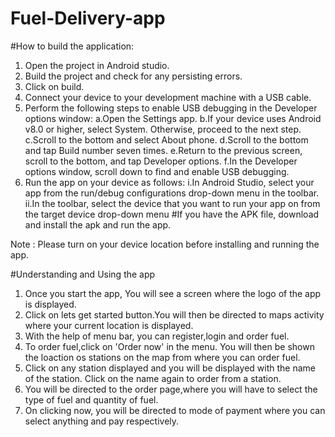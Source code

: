 # Fuel-Delivery-app

#How to build the application:
1. Open the project in Android studio.
2. Build the project and check for any persisting errors.
3. Click on build.
4. Connect your device to your development machine with a USB cable.
5. Perform the following steps to enable USB debugging in the Developer options window:
        a.Open the Settings app.
        b.If your device uses Android v8.0 or higher, select System. Otherwise, proceed to the next step. 
        c.Scroll to the bottom and select About phone.
        d.Scroll to the bottom and tap Build number seven times.
        e.Return to the previous screen, scroll to the bottom, and tap Developer options.
        f.In the Developer options window, scroll down to find and enable USB debugging.
6. Run the app on your device as follows: 
        i.In Android Studio, select your app from the run/debug configurations drop-down menu in the toolbar. 
        ii.In the toolbar, select the device that you want to run your app on from the target device drop-down menu
#If you have the APK file, download and install the apk and run the app.

Note : Please turn on your device location before installing and running the app.

#Understanding and Using the app
1. Once you start the app, You will see a screen where the logo of the app is displayed.
2. Click on lets get started button.You will then be directed to maps activity where your current location is displayed.
3. With the help of menu bar, you can register,login and order fuel.
4. To order fuel,click on 'Order now' in the menu. You will then be shown the loaction os stations on the map from where you can order fuel.
5. Click on any station displayed and you will be displayed with the name of the station. Click on the name again to order from a station.
6. You will be directed to the order page,where you will have to select the type of fuel and quantity of fuel.
7. On clicking now, you will be directed to mode of payment where you can select anything and pay respectively.

